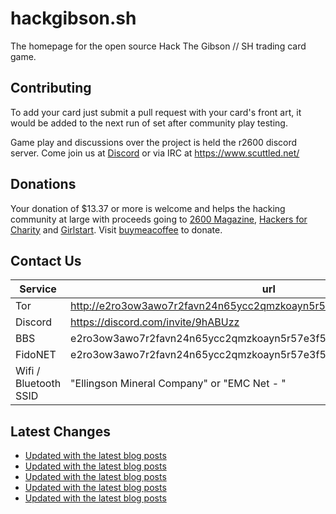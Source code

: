 # hackgibson.sh
The homepage for the open source Hack The Gibson // SH trading card game.


## Contributing

To add your card just submit a pull request with your card's front art, it would be added to the next run of set after community play testing.

Game play and discussions over the project is held the r2600 discord server. Come join us at [Discord](https://discord.com/invite/9hABUzz) or via IRC at https://www.scuttled.net/


## Donations

Your donation of $13.37 or more is welcome and helps the hacking community at large with proceeds going to [2600 Magazine](https://2600.com/), [Hackers for Charity](https://hackersforcharity.org) and [Girlstart](https://girlstart.org).  Visit [buymeacoffee](https://www.buymeacoffee.com/hackgibson.sh) to donate.


## Contact Us

Service | url
-|-
Tor | http://e2ro3ow3awo7r2favn24n65ycc2qmzkoayn5r57e3f56nvjwdcgg32ad.onion
Discord | https://discord.com/invite/9hABUzz
BBS | e2ro3ow3awo7r2favn24n65ycc2qmzkoayn5r57e3f56nvjwdcgg32ad.onion:23
FidoNET | e2ro3ow3awo7r2favn24n65ycc2qmzkoayn5r57e3f56nvjwdcgg32ad.onion:24554
Wifi / Bluetooth SSID | "Ellingson Mineral Company" or "EMC Net - <fidonet address>"

## Latest Changes
<!-- BLOG-POST-LIST:START -->
- [Updated with the latest blog posts](https://github.com/DFW2600/hackgibson.sh/commit/4e8ffcc8e64af7c951c5fe4c6419e741c4849d62)
- [Updated with the latest blog posts](https://github.com/DFW2600/hackgibson.sh/commit/186b5e6aaf4b1de373e67d7e6e6c2c6965ed1e42)
- [Updated with the latest blog posts](https://github.com/DFW2600/hackgibson.sh/commit/090d84ffcfdc0c64ed2ef97b6e64ece8f46590cc)
- [Updated with the latest blog posts](https://github.com/DFW2600/hackgibson.sh/commit/b66e4c109763f32dda2311e65d8d6ceef6553800)
- [Updated with the latest blog posts](https://github.com/DFW2600/hackgibson.sh/commit/b4b7aaf4b80b9b3656990068dfa9984b2548430f)
<!-- BLOG-POST-LIST:END -->
